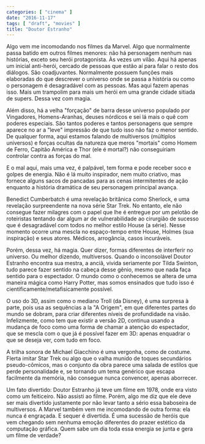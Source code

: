 ```yaml
---
categories: [ "cinema" ]
date: "2016-11-17"
tags: [ "draft", "movies" ]
title: "Doutor Estranho"
---
```

Algo vem me incomodando nos filmes da Marvel. Algo que normalmente
passa batido em outros filmes menores: não há personagem nenhum nas
histórias, exceto seu herói protagonista. Às vezes um vilão. Aqui
há apenas um inicial anti-herói, cercado de pessoas que estão aí
para falar o resto dos diálogos. São coadjuvantes. Normalmente possuem
funções mais elaboradas do que descrever o universo onde se passa a
história ou como o personagem é desagradável com as pessoas. Mas aqui
fazem apenas isso. Mais um trampolim para mais um herói em uma grande
cidade sitiada de supers. Dessa vez com magia.

Além disso, há a velha "forçação" de barra desse universo populado
por Vingadores, Homens-Aranhas, deuses nórdicos e sei lá mais o quê
com poderes especiais. São tantos poderes e tantos personagens que
sempre aparece no ar a "leve" impressão de que tudo isso não faz o
menor sentido. De qualquer forma, aqui estamos falando de multiversos
(múltiplos universos) e forças ocultas da natureza que meros "mortais"
como Homem de Ferro, Capitão América e Thor (ele é mortal?) não
conseguiriam controlar contra as forças do mal.

E o mal aqui, mais uma vez, é palpável, tem forma e pode receber soco
e golpes de energia. Não é lá muito inspirador, nem muito criativo,
mas fornece alguns sacos de pancadas para as cenas intermitentes de ação
enquanto a história dramática de seu personagem principal avança.

Benedict Cumberbatch é uma revelação britânica como Sherlock,
e uma revelação surpreendente na nova série Star Trek. No entanto,
ele não consegue fazer milagres com o papel que lhe é entregue por
um pelotão de roteiristas tentando dar algum ar de vulnerabilidade ao
cirurgião de sucesso que é desagradável com todos no melhor estilo
House (a série). Nesse momento ocorre uma mescla no espaço-tempo entre
House, Holmes (sua inspiração) e seus atores. Médicos, arrogância,
casos incuráveis.

Porém, dessa vez, há magia. Quer dizer, formas diferentes de interferir
no universo. Ou melhor dizendo, multiversos. Quando o inconsolável
Doutor Estranho encontra sua mestra, a anciã, vivida seriamente por
Tilda Swinton, tudo parece fazer sentido na cabeça desse gênio, mesmo
que nada faça sentido para o espectador. O mundo como o conhecemos se
altera de uma maneira mágica como Harry Potter, mas somos ensinados
que tudo isso é cientificamente/metafisicamente possível.

O uso do 3D, assim como o mediano Troll (da Disney), é uma surpresa à
parte, pois usa as sequências a la "A Origem", em que diferentes partes
do mundo se dobram, para criar diferentes níveis de profundidade na
visão. Infelizmente, como tem que existir a versão 2D, continua usando
a mudança de foco como uma forma de chamar a atenção do espectador,
que se mescla com o que já é possível fazer em 3D: apenas enquadrar
o que se deseja ver, com tudo em foco.

A trilha sonora de Michael Giacchino é uma vergonha, como de
costume. Flerta imitar Star Trek ou algo que o valha munido de toques
secundários pseudo-cômicos, mas o conjunto da obra parece uma salada
de estilos que perde personalidade e, se tornando um tema genérico que
escapa facilmente da memória, não consegue nunca convencer, apenas
aborrecer.

Um fato divertido: Doutor Estranho já teve um filme em 1978, onde era
visto como um feiticeiro. Não assisti ao filme. Porém, algo me diz que
ele deve ser mais divertido justamente por não levar tanto a sério essa
baboseira de multiversos. A Marvel também vem me incomodando de outra
forma: ela nunca é engraçada. E sequer é divertida. É uma sucessão
de heróis que vem chegando sem nenhuma emoção diferentes do prazer
estético da computação gráfica. Quem sabe um dia toda essa energia
se junta e gera um filme de verdade?
